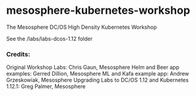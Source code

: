 # mesosphere-kubernetes-workshop

The Mesosphere DC/OS High Density Kubernetes Workshop

See the /labs/labs-dcos-1.12 folder


### Credits:

Original Workshop Labs: Chris Gaun, Mesosphere
Helm and Beer app examples: Gerred Dillion, Mesosphere
ML and Kafa example app: Andrew Grzeskowiak, Mesosphere
Upgrading Labs to DC/OS 1.12 and Kubernetes 1.12.1: Greg Palmer, Mesosphere
